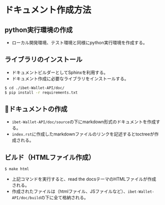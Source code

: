 # ドキュメント作成方法

## python実行環境の作成
* ローカル開発環境、テスト環境と同様にpython実行環境を作成する。

## ライブラリのインストール
* ドキュメントビルダーとしてSphinxを利用する。
* ドキュメント作成に必要なライブラリをインストールする。

```sh
$ cd ./ibet-Wallet-API/doc/
$ pip install -r requirements.txt
```

## ドキュメントの作成
* `ibet-Wallet-API/doc/source`の下にmarkdown形式のドキュメントを作成する。
* `index.rst`に作成したmarkdownファイルのリンクを記述するとtoctreeが作成される。

## ビルド（HTMLファイル作成）
```sh
$ make html
```
* 上記コマンドを実行すると、read the docsテーマのHTMLファイルが作成される。
* 作成されたファイルは（htmlファイル、JSファイルなど）、`ibet-Wallet-API/doc/build`の下に全て格納される。
